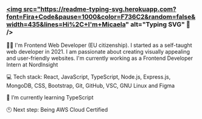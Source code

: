 ### <a href="https://git.io/typing-svg"><img src="https://readme-typing-svg.herokuapp.com?font=Fira+Code&pause=1000&color=F736C2&random=false&width=435&lines=Hi%2C+I'm+Micaela" alt="Typing SVG" 👋 /></a>

<!--
**mica-ailen/mica-ailen** is a ✨ _special_ ✨ repository because its `README.md` (this file) appears on your GitHub profile.

Here are some ideas to get you started:

- 🔭 I’m currently working on ...
- 
- 👯 I’m looking to collaborate on ...
- 🤔 I’m looking for help with ...
- 💬 Ask me about ...
- 📫 How to reach me: ...
- 😄 Pronouns: ...
- ⚡ Fun fact: ...
-->

🙋🏼 I'm Frontend Web Developer (EU citizenship). I started as a self-taught web developer in 2021. I am passionate about creating visually appealing and user-friendly websites. I'm currently working as a Frontend Developer Intern at NordInsight

💻 Tech stack: React, JavaScript, TypeScript, Node.js, Express.js, MongoDB, CSS, Bootstrap, Git, GitHub, VSC, GNU Linux and Figma

🌱 I’m currently learning TypeScript

🕚 Next step: Being AWS Cloud Certified
